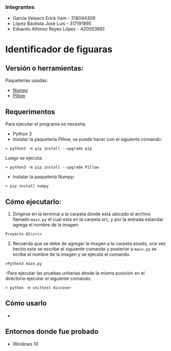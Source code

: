### Integrantes
- García Velasco Erick Iram  - 318044309
- López Bautista José Luis - 317191895
- Eduardo Alfonso Reyes López - 420003681
# Identificador de figuaras 

## Versión o herramientas:

Paqueterias usadas:
- [Numpy](https://numpy.org/)
- [Pillow](https://python-pillow.org/)

## Requerimentos
Para ejecutar el programa se necesita:
- Python 3
- Instalar la paquetería Pillow, se puede hacer con el siguiente comando: 
```
> python3 -m pip install --upgrade pip
```
Luego se ejecuta:
```
> python3 -m pip install --upgrade Pillow
```
- Instalar la paquetería Numpy:
```
> pip install numpy
```

## Cómo ejecutarlo:
1. Dirigirse en la terminal a la carpeta donde está ubicado el archivo llamado `main.py` el cual esta en la carpeta src, y por la entrada estandar agrega el nombre de la imagen: 
```
Proyecto-02\src>
```
2. Recuerda que se debe de agregar la imagen a la carpeta assets, una vez hecho esto se escribe el siguiente comando y posterior a `main.py` se ecribe el nombre de la imagen y se ejecuta el comando.

```
>Python3 main.py
```

-Para ejecutar las pruebas unitarias desde la misma posición en el directorio ejecutar el siguiente comando:

```
> python -m unittest discover
```

## Cómo usarlo
- 

## Entornos donde fue probado
- Windows 10
